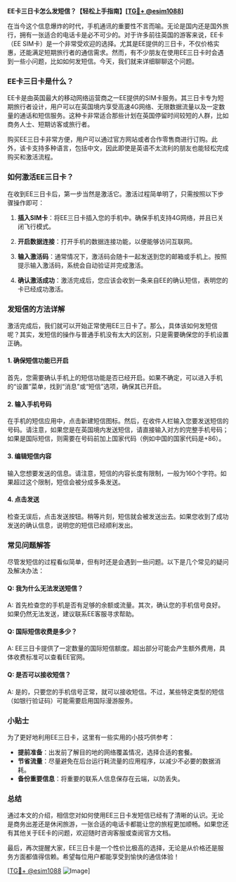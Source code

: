 **EE卡三日卡怎么发短信？【轻松上手指南】[[TG💪+ @esim1088](https://t.me/s/esim1088)]**

在当今这个信息爆炸的时代，手机通讯的重要性不言而喻。无论是国内还是国外旅行，拥有一张适合的电话卡是必不可少的。对于许多前往英国的游客来说，EE卡（EE SIM卡）是一个非常受欢迎的选择。尤其是EE提供的三日卡，不仅价格实惠，还能满足短期旅行者的通信需求。然而，有不少朋友在使用EE三日卡时会遇到一些小问题，比如如何发短信。今天，我们就来详细聊聊这个问题。

### EE卡三日卡是什么？

EE卡是由英国最大的移动网络运营商之一EE提供的SIM卡服务。其三日卡专为短期旅行者设计，用户可以在英国境内享受高速4G网络、无限数据流量以及一定数量的通话和短信服务。这种卡非常适合那些计划在英国停留时间较短的人群，比如商务人士、短期访客或旅行者。

购买EE三日卡非常方便，用户可以通过官方网站或者合作零售商进行订购。此外，该卡支持多种语言，包括中文，因此即使是英语不太流利的朋友也能轻松完成购买和激活流程。

### 如何激活EE三日卡？

在收到EE三日卡后，第一步当然是激活它。激活过程简单明了，只需按照以下步骤操作即可：

1. **插入SIM卡**：将EE三日卡插入您的手机中。确保手机支持4G网络，并且已关闭飞行模式。
   
2. **开启数据连接**：打开手机的数据连接功能，以便能够访问互联网。
   
3. **输入激活码**：通常情况下，激活码会随卡一起发送到您的邮箱或手机上。按照提示输入激活码，系统会自动验证并完成激活。

4. **确认激活成功**：激活完成后，您应该会收到一条来自EE的确认短信，表明您的卡已经成功激活。

### 发短信的方法详解

激活完成后，我们就可以开始正常使用EE三日卡了。那么，具体该如何发短信呢？其实，发短信的操作与普通手机没有太大的区别，只是需要确保您的手机设置正确。

#### 1. 确保短信功能已开启

首先，您需要确认手机上的短信功能是否已经开启。如果不确定，可以进入手机的“设置”菜单，找到“消息”或“短信”选项，确保其已开启。

#### 2. 输入手机号码

在手机的短信应用中，点击新建短信图标。然后，在收件人栏输入您要发送短信的号码。请注意，如果您是在英国境内发送短信，请直接输入对方的完整手机号码；如果是国际短信，则需要在号码前加上国家代码（例如中国的国家代码是+86）。

#### 3. 编辑短信内容

输入您想要发送的信息。请注意，短信的内容长度有限制，一般为160个字符。如果超过这个限制，短信会被分成多条发送。

#### 4. 点击发送

检查无误后，点击发送按钮。稍等片刻，短信就会被发送出去。如果您收到了成功发送的确认信息，说明您的短信已经顺利发出。

### 常见问题解答

尽管发短信的过程看似简单，但有时还是会遇到一些问题。以下是几个常见的疑问及解决办法：

#### Q: 我为什么无法发送短信？

A: 首先检查您的手机是否有足够的余额或流量。其次，确认您的手机信号良好。如果仍然无法发送，建议联系EE客服寻求帮助。

#### Q: 国际短信收费是多少？

A: EE三日卡提供了一定数量的国际短信额度。超出部分可能会产生额外费用，具体收费标准可以查看EE官网。

#### Q: 是否可以接收短信？

A: 是的，只要您的手机信号正常，就可以接收短信。不过，某些特定类型的短信（如银行验证码）可能需要启用国际漫游服务。

### 小贴士

为了更好地利用EE三日卡，这里有一些实用的小技巧供参考：

- **提前准备**：出发前了解目的地的网络覆盖情况，选择合适的套餐。
- **节省流量**：尽量避免在后台运行耗流量的应用程序，以减少不必要的数据消耗。
- **备份重要信息**：将重要的联系人信息保存在云端，以防丢失。

### 总结

通过本文的介绍，相信您对如何使用EE三日卡发短信已经有了清晰的认识。无论是商务出差还是休闲旅游，一张合适的电话卡都能让您的旅程更加顺畅。如果您还有其他关于EE卡的问题，欢迎随时咨询客服或查阅官方文档。

最后，再次提醒大家，EE三日卡是一个性价比极高的选择，无论是从价格还是服务方面都值得信赖。希望每位用户都能享受到愉快的通信体验！

[[TG💪+ @esim1088](https://t.me/s/esim1088) ![Image](https://i.postimg.cc/4NQfJmqS/Snipaste-2025-05-13-00-14-12.png)]